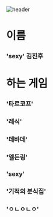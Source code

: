 ![header](https://capsule-render.vercel.app/api?type=Waving&color=4e63d6&height=200&section=header&text=자기소개?!&fontSize=50&animation=fadeIn&fontColor=DDDDDD)
# 이름
###  'sexy' 김진후 
#
#  하는 게임 
###  '타르코프' 
###  '레식' 
###  '데바데' 
###  '엘든링' 
###  'sexy'
###  '기적의 분식집'
###   'ㅇㄴㅇㄴㅇ'